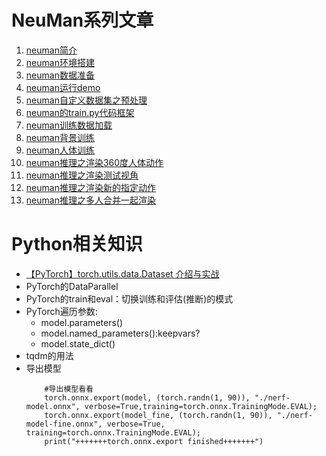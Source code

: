 # NeuMan系列文章
1. [neuman简介](./1-neuman简介.md)
1. [neuman环境搭建](./2-neuman环境搭建.md)
1. [neuman数据准备](./3-neuman数据准备.md)
1. [neuman运行demo](./4-neuman运行和训练bike.md)
1. [neuman自定义数据集之预处理](./5-neuman自定义数据集之预处理.md)
1. [neuman的train.py代码框架](./6-neuman的train.py代码框架.md)
1. [neuman训练数据加载](./7-neuman训练数据加载.md)
1. [neuman背景训练](./8-neuman背景训练.md)
1. [neuman人体训练](./9-neuman人体训练.md)
1. [neuman推理之渲染360度人体动作](./10-neuman推理之渲染360度人体动作.md)
1. [neuman推理之渲染测试视角](./11-neuman推理之渲染测试视角.md)
1. [neuman推理之渲染新的指定动作](./12-neuman推理之渲染新的指定动作.md)
1. [neuman推理之多人合并一起渲染](./13-neuman推理之多人合并一起渲染.md)


# Python相关知识
- [【PyTorch】torch.utils.data.Dataset 介绍与实战](https://blog.csdn.net/weixin_44211968/article/details/123744513)
- PyTorch的DataParallel
- PyTorch的train和eval：切换训练和评估(推断)的模式
- PyTorch遍历参数:
    - model.parameters()
    - model.named_parameters():keepvars?
    - model.state_dict()
- tqdm的用法
- 导出模型
    ```
        #导出模型看看
        torch.onnx.export(model, (torch.randn(1, 90)), "./nerf-model.onnx", verbose=True,training=torch.onnx.TrainingMode.EVAL);
        torch.onnx.export(model_fine, (torch.randn(1, 90)), "./nerf-model-fine.onnx", verbose=True, training=torch.onnx.TrainingMode.EVAL);
        print("+++++++torch.onnx.export finished+++++++")
    ```